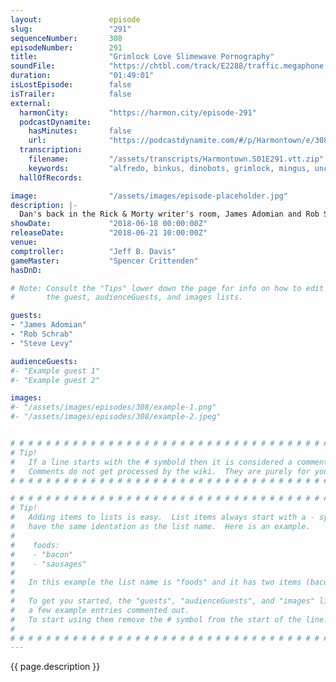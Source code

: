 ```yaml
---
layout:               episode
slug:                 "291"
sequenceNumber:       308
episodeNumber:        291
title:                "Grimlock Love Slimewave Pornography"
soundFile:            "https://chtbl.com/track/E2288/traffic.megaphone.fm/STA7618204728.mp3?updated=1596862467"
duration:             "01:49:01"
isLostEpisode:        false
isTrailer:            false
external:
  harmonCity:         "https://harmon.city/episode-291"
  podcastDynamite:
    hasMinutes:       false
    url:              "https://podcastdynamite.com/#/p/Harmontown/e/308/291"
  transcription:
    filename:         "/assets/transcripts/Harmontown.S01E291.vtt.zip"
    keywords:         "alfredo, binkus, dinobots, grimlock, mingus, uncola, debuted, snarl, scabies, rrr, boykin, button's, mauled, starscream, slag, grains, nods, beep, adomian, crosswalk, undercover, slime, cobra, outrageous, transformers"
  hallOfRecords:      

image:                "/assets/images/episode-placeholder.jpg"
description: |-
  Dan's back in the Rick & Morty writer's room, James Adomian and Rob Schrab face off with cartoon voices doing unspeakable things, Spencer says Binkis a lot.
showDate:             "2018-06-18 00:00:00Z"
releaseDate:          "2018-06-21 10:00:00Z"
venue:                
comptroller:          "Jeff B. Davis"
gameMaster:           "Spencer Crittenden"
hasDnD:               

# Note: Consult the "Tips" lower down the page for info on how to edit
#       the guest, audienceGuests, and images lists.

guests:
- "James Adomian"
- "Rob Schrab"
- "Steve Levy"

audienceGuests:
#- "Example guest 1"
#- "Example guest 2"

images:
#- "/assets/images/episodes/308/example-1.png"
#- "/assets/images/episodes/308/example-2.jpeg"


# # # # # # # # # # # # # # # # # # # # # # # # # # # # # # # # # # # # # # # # # # # # #
# Tip!
#   If a line starts with the # symbold then it is considered a comment.
#   Comments do not get processed by the wiki.  They are purely for your information.
# # # # # # # # # # # # # # # # # # # # # # # # # # # # # # # # # # # # # # # # # # # # #

# # # # # # # # # # # # # # # # # # # # # # # # # # # # # # # # # # # # # # # # # # # # #
# Tip!
#   Adding items to lists is easy.  List items always start with a - symbol and have
#   have the same identation as the list name.  Here is an example.
#
#    foods:
#    - "bacon"
#    - "sausages"
#
#   In this example the list name is "foods" and it has two items (bacon, and sausages).
#
#   To get you started, the "guests", "audienceGuests", and "images" lists below have
#   a few example entries commented out.
#   To start using them remove the # symbol from the start of the line.
#
# # # # # # # # # # # # # # # # # # # # # # # # # # # # # # # # # # # # # # # # # # # # #
---
```


<!-- The episode description will be rendered here -->
{{ page.description }}

<!-- Add your content BELOW here -->
<!-- vvvvvvvvvvvvvvvvvvvvvvvvvvv -->




<!-- ^^^^^^^^^^^^^^^^^^^^^^^^^^^ -->
<!-- Add your content ABOVE here -->

<!-- The episode gallery will be rendered here -->